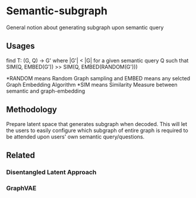 # Semantic-subgraph
General notion about generating subgraph upon semantic query

## Usages
find T: (G, Q) -> G' where |G'| < |G| for a given semantic query Q such that SIM(Q, EMBED(G')) >> SIM(Q, EMBED(RANDOM(G')))

*RANDOM means Random Graph sampling and EMBED means any selcted Graph Embedding Algorithm
*SIM means Similarity Measure between semantic and graph-embedding

## Methodology
Prepare latent space that generates subgraph when decoded. This will let the users to easily configure which subgraph of entire graph is required to be attended upon users' own semantic query/questions.

## Related
### Disentangled Latent Approach
### GraphVAE
